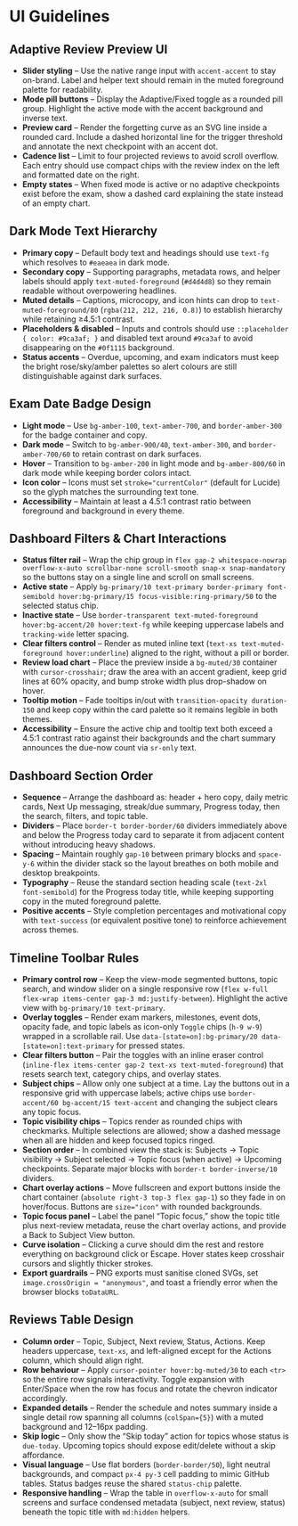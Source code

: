 # UI Guidelines

## Adaptive Review Preview UI

- **Slider styling** – Use the native range input with `accent-accent` to stay on-brand. Label and helper text should remain in the muted foreground palette for readability.
- **Mode pill buttons** – Display the Adaptive/Fixed toggle as a rounded pill group. Highlight the active mode with the accent background and inverse text.
- **Preview card** – Render the forgetting curve as an SVG line inside a rounded card. Include a dashed horizontal line for the trigger threshold and annotate the next checkpoint with an accent dot.
- **Cadence list** – Limit to four projected reviews to avoid scroll overflow. Each entry should use compact chips with the review index on the left and formatted date on the right.
- **Empty states** – When fixed mode is active or no adaptive checkpoints exist before the exam, show a dashed card explaining the state instead of an empty chart.

## Dark Mode Text Hierarchy

- **Primary copy** – Default body text and headings should use `text-fg` which resolves to `#eaeaea` in dark mode.
- **Secondary copy** – Supporting paragraphs, metadata rows, and helper labels should apply `text-muted-foreground` (`#d4d4d8`) so they remain readable without overpowering headlines.
- **Muted details** – Captions, microcopy, and icon hints can drop to `text-muted-foreground/80` (`rgba(212, 212, 216, 0.8)`) to establish hierarchy while retaining ≥4.5:1 contrast.
- **Placeholders & disabled** – Inputs and controls should use `::placeholder { color: #9ca3af; }` and disabled text around `#9ca3af` to avoid disappearing on the `#0f1115` background.
- **Status accents** – Overdue, upcoming, and exam indicators must keep the bright rose/sky/amber palettes so alert colours are still distinguishable against dark surfaces.

## Exam Date Badge Design

- **Light mode** – Use `bg-amber-100`, `text-amber-700`, and `border-amber-300` for the badge container and copy.
- **Dark mode** – Switch to `bg-amber-900/40`, `text-amber-300`, and `border-amber-700/60` to retain contrast on dark surfaces.
- **Hover** – Transition to `bg-amber-200` in light mode and `bg-amber-800/60` in dark mode while keeping border colors intact.
- **Icon color** – Icons must set `stroke="currentColor"` (default for Lucide) so the glyph matches the surrounding text tone.
- **Accessibility** – Maintain at least a 4.5:1 contrast ratio between foreground and background in every theme.

## Dashboard Filters & Chart Interactions

- **Status filter rail** – Wrap the chip group in `flex gap-2 whitespace-nowrap overflow-x-auto scrollbar-none scroll-smooth snap-x snap-mandatory` so the buttons stay on a single line and scroll on small screens.
- **Active state** – Apply `bg-primary/10 text-primary border-primary font-semibold hover:bg-primary/15 focus-visible:ring-primary/50` to the selected status chip.
- **Inactive state** – Use `border-transparent text-muted-foreground hover:bg-accent/20 hover:text-fg` while keeping uppercase labels and `tracking-wide` letter spacing.
- **Clear filters control** – Render as muted inline text (`text-xs text-muted-foreground hover:underline`) aligned to the right, without a pill or border.
- **Review load chart** – Place the preview inside a `bg-muted/30` container with `cursor-crosshair`; draw the area with an accent gradient, keep grid lines at 60% opacity, and bump stroke width plus drop-shadow on hover.
- **Tooltip motion** – Fade tooltips in/out with `transition-opacity duration-150` and keep copy within the card palette so it remains legible in both themes.
- **Accessibility** – Ensure the active chip and tooltip text both exceed a 4.5:1 contrast ratio against their backgrounds and the chart summary announces the due-now count via `sr-only` text.

## Dashboard Section Order

- **Sequence** – Arrange the dashboard as: header + hero copy, daily metric cards, Next Up messaging, streak/due summary, Progress today, then the search, filters, and topic table.
- **Dividers** – Place `border-t border-border/60` dividers immediately above and below the Progress today card to separate it from adjacent content without introducing heavy shadows.
- **Spacing** – Maintain roughly `gap-10` between primary blocks and `space-y-6` within the divider stack so the layout breathes on both mobile and desktop breakpoints.
- **Typography** – Reuse the standard section heading scale (`text-2xl font-semibold`) for the Progress today title, while keeping supporting copy in the muted foreground palette.
- **Positive accents** – Style completion percentages and motivational copy with `text-success` (or equivalent positive tone) to reinforce achievement across themes.

## Timeline Toolbar Rules

- **Primary control row** – Keep the view-mode segmented buttons, topic search, and window slider on a single responsive row (`flex w-full flex-wrap items-center gap-3 md:justify-between`). Highlight the active view with `bg-primary/10 text-primary`.
- **Overlay toggles** – Render exam markers, milestones, event dots, opacity fade, and topic labels as icon-only `Toggle` chips (`h-9 w-9`) wrapped in a scrollable rail. Use `data-[state=on]:bg-primary/20 data-[state=on]:text-primary` for pressed states.
- **Clear filters button** – Pair the toggles with an inline eraser control (`inline-flex items-center gap-2 text-xs text-muted-foreground`) that resets search text, category chips, and overlay states.
- **Subject chips** – Allow only one subject at a time. Lay the buttons out in a responsive grid with uppercase labels; active chips use `border-accent/60 bg-accent/15 text-accent` and changing the subject clears any topic focus.
- **Topic visibility chips** – Topics render as rounded chips with checkmarks. Multiple selections are allowed; show a dashed message when all are hidden and keep focused topics ringed.
- **Section order** – In combined view the stack is: Subjects → Topic visibility → Subject selected → Topic focus (when active) → Upcoming checkpoints. Separate major blocks with `border-t border-inverse/10` dividers.
- **Chart overlay actions** – Move fullscreen and export buttons inside the chart container (`absolute right-3 top-3 flex gap-1`) so they fade in on hover/focus. Buttons are `size="icon"` with rounded backgrounds.
- **Topic focus panel** – Label the panel “Topic focus,” show the topic title plus next-review metadata, reuse the chart overlay actions, and provide a Back to Subject View button.
- **Curve isolation** – Clicking a curve should dim the rest and restore everything on background click or Escape. Hover states keep crosshair cursors and slightly thicker strokes.
- **Export guardrails** – PNG exports must sanitise cloned SVGs, set `image.crossOrigin = "anonymous"`, and toast a friendly error when the browser blocks `toDataURL`.

## Reviews Table Design

- **Column order** – Topic, Subject, Next review, Status, Actions. Keep headers uppercase, `text-xs`, and left-aligned except for the Actions column, which should align right.
- **Row behaviour** – Apply `cursor-pointer hover:bg-muted/30` to each `<tr>` so the entire row signals interactivity. Toggle expansion with Enter/Space when the row has focus and rotate the chevron indicator accordingly.
- **Expanded details** – Render the schedule and notes summary inside a single detail row spanning all columns (`colSpan={5}`) with a muted background and 12–16px padding.
- **Skip logic** – Only show the “Skip today” action for topics whose status is `due-today`. Upcoming topics should expose edit/delete without a skip affordance.
- **Visual language** – Use flat borders (`border-border/50`), light neutral backgrounds, and compact `px-4 py-3` cell padding to mimic GitHub tables. Status badges reuse the shared `status-chip` palette.
- **Responsive handling** – Wrap the table in `overflow-x-auto` for small screens and surface condensed metadata (subject, next review, status) beneath the topic title with `md:hidden` helpers.
